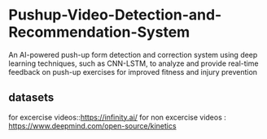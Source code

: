 # Pushup-Video-Detection-and-Recommendation-System
An AI-powered push-up form detection and correction system using deep learning techniques, such as CNN-LSTM, to analyze and provide real-time feedback on push-up exercises for improved fitness and injury prevention

## datasets

for excercise videos::https://infinity.ai/
for non excercise videos : https://www.deepmind.com/open-source/kinetics



